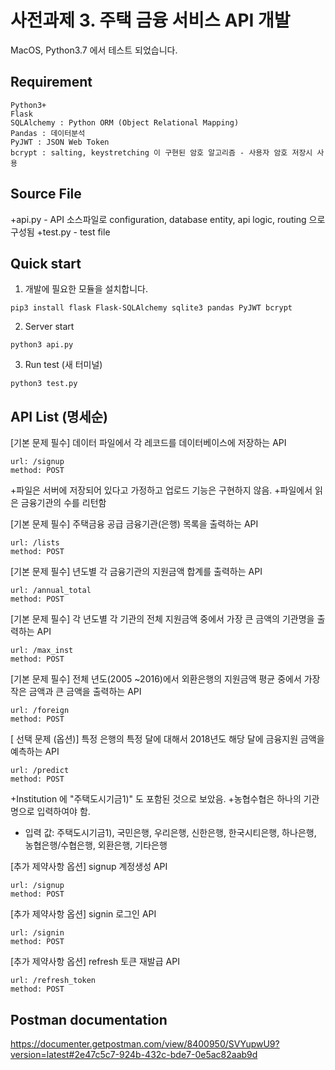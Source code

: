 
사전과제 3. 주택 금융 서비스 API 개발
======================

MacOS, Python3.7 에서 테스트 되었습니다.

## Requirement
```
Python3+
Flask
SQLAlchemy : Python ORM (Object Relational Mapping)
Pandas : 데이터분석
PyJWT : JSON Web Token
bcrypt : salting, keystretching 이 구현된 암호 알고리즘 - 사용자 암호 저장시 사용
```

## Source File
+api.py - API 소스파일로 configuration, database entity, api logic, routing 으로 구성됨
+test.py - test file


## Quick start
1. 개발에 필요한 모듈을 설치합니다.
```
pip3 install flask Flask-SQLAlchemy sqlite3 pandas PyJWT bcrypt
```
2. Server start
```
python3 api.py
```
3. Run test (새 터미널)
```
python3 test.py
```

## API List (명세순)

[기본 문제 필수] 데이터 파일에서 각 레코드를 데이터베이스에 저장하는 API
```
url: /signup
method: POST
```
+파일은 서버에 저장되어 있다고 가정하고 업로드 기능은 구현하지 않음.
+파일에서 읽은 금융기관의 수를 리턴함

[기본 문제 필수] 주택금융 공급 금융기관(은행) 목록을 출력하는 API
```
url: /lists
method: POST
```
[기본 문제 필수] 년도별 각 금융기관의 지원금액 합계를 출력하는 API
```
url: /annual_total
method: POST
```
[기본 문제 필수] 각 년도별 각 기관의 전체 지원금액 중에서 가장 큰 금액의 기관명을 출력하는 API
```
url: /max_inst
method: POST
```
[기본 문제 필수] 전체 년도(2005 ~2016)에서 외환은행의 지원금액 평균 중에서 가장 작은 금액과 큰 금액을 출력하는 API
```
url: /foreign
method: POST
```
[ 선택 문제 (옵션)] 특정 은행의 특정 달에 대해서 2018년도 해당 달에 금융지원 금액을 예측하는 API
```
url: /predict
method: POST
```
+Institution 에 "주택도시기금1)" 도 포함된 것으로 보았음.
+농협수협은 하나의 기관명으로 입력하여야 함.
 - 입력 값: ﻿주택도시기금1), ﻿국민은행, ﻿우리은행, ﻿신한은행, ﻿한국시티은행, ﻿하나은행, ﻿농협은행/수협은행, ﻿외환은행, ﻿기타은행

[추가 제약사항 옵션] signup 계정생성 API
```
url: /signup
method: POST
```
[추가 제약사항 옵션] signin 로그인 API
```
url: /signin
method: POST
```
[추가 제약사항 옵션] refresh 토큰 재발급 API
```
url: /refresh_token
method: POST
```

## Postman documentation
https://documenter.getpostman.com/view/8400950/SVYupwU9?version=latest#2e47c5c7-924b-432c-bde7-0e5ac82aab9d





